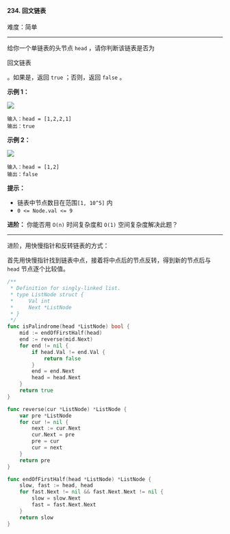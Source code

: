#### 234. 回文链表

难度：简单

---

给你一个单链表的头节点 `head` ，请你判断该链表是否为

回文链表

。如果是，返回 `true` ；否则，返回 `false` 。

 **示例 1：** 

![](https://assets.leetcode.com/uploads/2021/03/03/pal1linked-list.jpg)
```
输入：head = [1,2,2,1]
输出：true
```

 **示例 2：** 

![](https://assets.leetcode.com/uploads/2021/03/03/pal2linked-list.jpg)
```
输入：head = [1,2]
输出：false
```

 **提示：** 

*   链表中节点数目在范围`[1, 10^5]` 内
*   `0 <= Node.val <= 9`

 **进阶：** 你能否用 `O(n)` 时间复杂度和 `O(1)` 空间复杂度解决此题？

---

进阶，用快慢指针和反转链表的方式：

首先用快慢指针找到链表中点，接着将中点后的节点反转，得到新的节点后与 `head` 节点逐个比较值。

```Go
/**
 * Definition for singly-linked list.
 * type ListNode struct {
 *     Val int
 *     Next *ListNode
 * }
 */
func isPalindrome(head *ListNode) bool {
    mid := endOfFirstHalf(head)
    end := reverse(mid.Next)
    for end != nil {
        if head.Val != end.Val {
            return false
        }
        end = end.Next
        head = head.Next
    }
    return true
}

func reverse(cur *ListNode) *ListNode {
	var pre *ListNode
	for cur != nil {
		next := cur.Next
		cur.Next = pre
		pre = cur
		cur = next
	}
	return pre
}

func endOfFirstHalf(head *ListNode) *ListNode {
    slow, fast := head, head
    for fast.Next != nil && fast.Next.Next != nil {
        slow = slow.Next
        fast = fast.Next.Next
    }
    return slow
}
```
